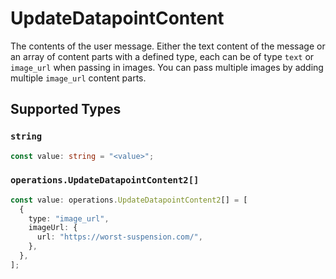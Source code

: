 # UpdateDatapointContent

The contents of the user message. Either the text content of the message or an array of content parts with a defined type, each can be of type `text` or `image_url` when passing in images. You can pass multiple images by adding multiple `image_url` content parts. 


## Supported Types

### `string`

```typescript
const value: string = "<value>";
```

### `operations.UpdateDatapointContent2[]`

```typescript
const value: operations.UpdateDatapointContent2[] = [
  {
    type: "image_url",
    imageUrl: {
      url: "https://worst-suspension.com/",
    },
  },
];
```

